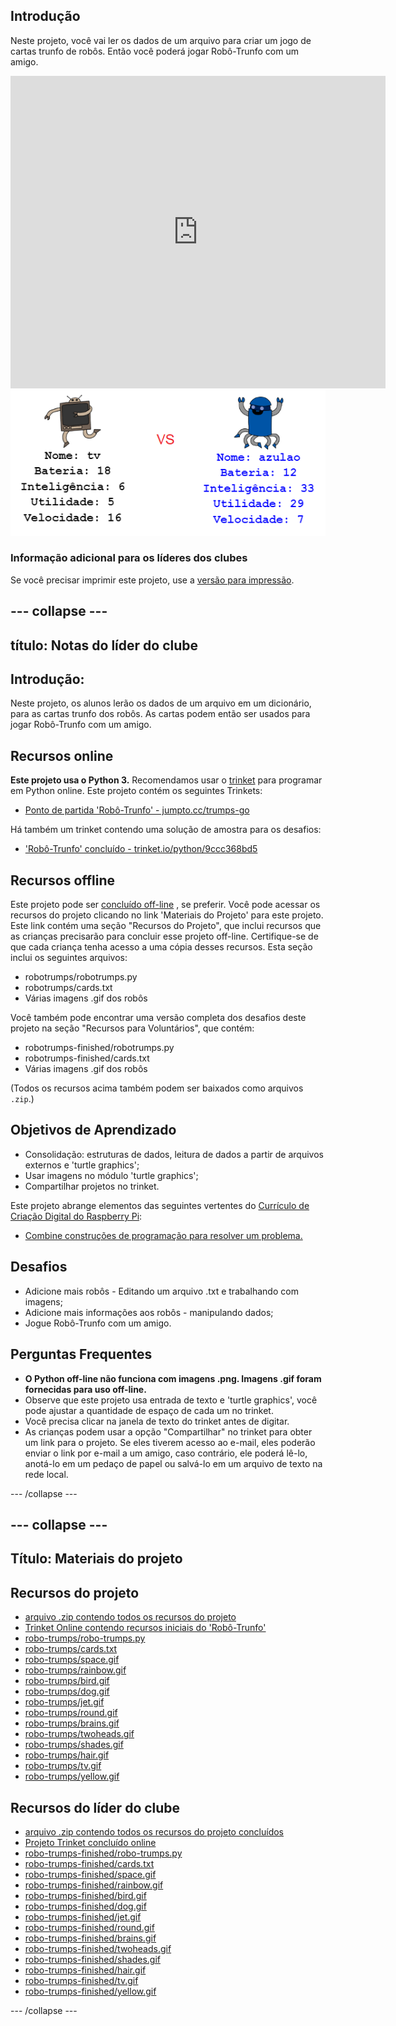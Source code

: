 ## Introdução

Neste projeto, você vai ler os dados de um arquivo para criar um jogo de cartas trunfo de robôs. Então você poderá jogar Robô-Trunfo com um amigo.

<div class="trinket">
  <iframe src="https://trinket.io/embed/python/9ccc368bd5?outputOnly=true&start=result" width="600" height="500" frameborder="0" marginwidth="0" marginheight="0" allowfullscreen>
  </iframe>
  <img src="images/robotrumps-finished.png">
</div>

### Informação adicional para os líderes dos clubes

Se você precisar imprimir este projeto, use a [versão para impressão](https://projects.raspberrypi.org/en/projects/robo-trumps/print).

## \--- collapse \---

## título: Notas do líder do clube

## Introdução:

Neste projeto, os alunos lerão os dados de um arquivo em um dicionário, para as cartas trunfo dos robôs. As cartas podem então ser usados ​​para jogar Robô-Trunfo com um amigo.

## Recursos online

**Este projeto usa o Python 3.** Recomendamos usar o [trinket](https://trinket.io/) para programar em Python online. Este projeto contém os seguintes Trinkets:

* [Ponto de partida 'Robô-Trunfo' - jumpto.cc/trumps-go](http://jumpto.cc/trumps-go)

Há também um trinket contendo uma solução de amostra para os desafios:

* ['Robô-Trunfo' concluído - trinket.io/python/9ccc368bd5](https://trinket.io/python/9ccc368bd5)

## Recursos offline

Este projeto pode ser [concluído off-line](https://www.codeclubprojects.org/en-GB/resources/python-working-offline/) , se preferir. Você pode acessar os recursos do projeto clicando no link 'Materiais do Projeto' para este projeto. Este link contém uma seção "Recursos do Projeto", que inclui recursos que as crianças precisarão para concluir esse projeto off-line. Certifique-se de que cada criança tenha acesso a uma cópia desses recursos. Esta seção inclui os seguintes arquivos:

* robotrumps/robotrumps.py
* robotrumps/cards.txt
* Várias imagens .gif dos robôs

Você também pode encontrar uma versão completa dos desafios deste projeto na seção "Recursos para Voluntários", que contém:

* robotrumps-finished/robotrumps.py
* robotrumps-finished/cards.txt
* Várias imagens .gif dos robôs

(Todos os recursos acima também podem ser baixados como arquivos `.zip`.)

## Objetivos de Aprendizado

* Consolidação: estruturas de dados, leitura de dados a partir de arquivos externos e 'turtle graphics';
* Usar imagens no módulo 'turtle graphics';
* Compartilhar projetos no trinket.

Este projeto abrange elementos das seguintes vertentes do [Currículo de Criação Digital do Raspberry Pi](http://rpf.io/curriculum):

* [Combine construções de programação para resolver um problema.](https://www.raspberrypi.org/curriculum/programming/builder)

## Desafios

* Adicione mais robôs - Editando um arquivo .txt e trabalhando com imagens;
* Adicione mais informações aos robôs - manipulando dados;
* Jogue Robô-Trunfo com um amigo.

## Perguntas Frequentes

* **O Python off-line não funciona com imagens .png. Imagens .gif foram fornecidas para uso off-line.**
* Observe que este projeto usa entrada de texto e 'turtle graphics', você pode ajustar a quantidade de espaço de cada um no trinket.
* Você precisa clicar na janela de texto do trinket antes de digitar.
* As crianças podem usar a opção "Compartilhar" no trinket para obter um link para o projeto. Se eles tiverem acesso ao e-mail, eles poderão enviar o link por e-mail a um amigo, caso contrário, ele poderá lê-lo, anotá-lo em um pedaço de papel ou salvá-lo em um arquivo de texto na rede local.

\--- /collapse \---

## \--- collapse \---

## Título: Materiais do projeto

## Recursos do projeto

* [arquivo .zip contendo todos os recursos do projeto](resources/robo-trumps-project-resources.zip)
* [Trinket Online contendo recursos iniciais do 'Robô-Trunfo'](http://jumpto.cc/trumps-go)
* [robo-trumps/robo-trumps.py](resources/robo-trumps-robo-trumps.py)
* [robo-trumps/cards.txt](resources/robo-trumps-cards.txt)
* [robo-trumps/space.gif](resources/robo-trumps-space.gif)
* [robo-trumps/rainbow.gif](resources/robo-trumps-rainbow.gif)
* [robo-trumps/bird.gif](resources/robo-trumps-bird.gif)
* [robo-trumps/dog.gif](resources/robo-trumps-dog.gif)
* [robo-trumps/jet.gif](resources/robo-trumps-jet.gif)
* [robo-trumps/round.gif](resources/robo-trumps-round.gif)
* [robo-trumps/brains.gif](resources/robo-trumps-brains.gif)
* [robo-trumps/twoheads.gif](resources/robo-trumps-twoheads.gif)
* [robo-trumps/shades.gif](resources/robo-trumps-shades.gif)
* [robo-trumps/hair.gif](resources/robo-trumps-hair.gif)
* [robo-trumps/tv.gif](resources/robo-trumps-tv.gif)
* [robo-trumps/yellow.gif](resources/robo-trumps-yellow.gif)

## Recursos do líder do clube

* [arquivo .zip contendo todos os recursos do projeto concluídos](resources/robotrumps-volunteer-resources.zip)
* [Projeto Trinket concluído online](https://trinket.io/python/9ccc368bd5)
* [robo-trumps-finished/robo-trumps.py](resources/robo-trumps-finished-robo-trumps.py)
* [robo-trumps-finished/cards.txt](resources/robo-trumps-finished-cards.txt)
* [robo-trumps-finished/space.gif](resources/robo-trumps-finished-space.gif)
* [robo-trumps-finished/rainbow.gif](resources/robo-trumps-finished-rainbow.gif)
* [robo-trumps-finished/bird.gif](resources/robo-trumps-finished-bird.gif)
* [robo-trumps-finished/dog.gif](resources/robo-trumps-finished-dog.gif)
* [robo-trumps-finished/jet.gif](resources/robo-trumps-finished-jet.gif)
* [robo-trumps-finished/round.gif](resources/robo-trumps-finished-round.gif)
* [robo-trumps-finished/brains.gif](resources/robo-trumps-finished-brains.gif)
* [robo-trumps-finished/twoheads.gif](resources/robo-trumps-finished-twoheads.gif)
* [robo-trumps-finished/shades.gif](resources/robo-trumps-finished-shades.gif)
* [robo-trumps-finished/hair.gif](resources/robo-trumps-finished-hair.gif)
* [robo-trumps-finished/tv.gif](resources/robo-trumps-finished-tv.gif)
* [robo-trumps-finished/yellow.gif](resources/robo-trumps-finished-yellow.gif)

\--- /collapse \---